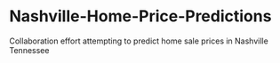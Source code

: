 # Nashville-Home-Price-Predictions
Collaboration effort attempting to predict home sale prices in Nashville Tennessee
